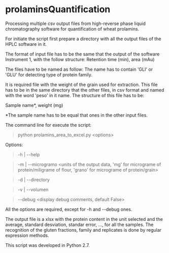 # prolaminsQuantification
Processing multiple csv output files from high-reverse phase liquid chromatography software for quantification of wheat prolamins.

For initiate the script first prepare a directory with all the output files of the HPLC software in it.

The format of input file has to be the same that the output of the software Instrument 1, with the follow structure:
Retention time (min), area (mAu)

The files have to be named as follow:
The name has to contain 'GLI' or 'GLU' for detecting type of protein family.

It is required file with the weight of the grain used for extraction. This file has to be in the same directory that the other files, in csv format and named with the word 'peso' in it name. The structure of this file has to be:

Sample name*, weight (mg)

*The sample name has to be equal that ones in the other input files.

The command line for execute the script:

>python prolamins_area_to_excel.py \<options>
  
Options:

>-h | --help <display arguments>

>-m | --microgramo <units of the output data, 'mg' for micrograme of protein/miligrame of flour, 'grano' for micrograme of protein/grain>

>-d | --directory <path of the directory that contains csv files>

>-v | --volumen <volumen of extraction in microliters>

>--debug <display debug comments, default False>
 
All the options are required, except for -h and --debug ones.
 
The output file is a xlsx with the protein content in the unit selected and the average, standard desviation, standar error, ..., for all the samples. The recognition of the gluten fractions, family and replicates is done by regular expression methods.

This script was developed in Python 2.7.
